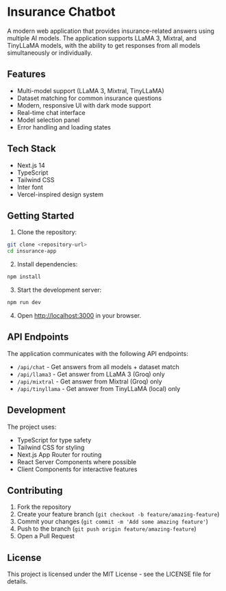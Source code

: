 # Insurance Chatbot

A modern web application that provides insurance-related answers using multiple AI models. The application supports LLaMA 3, Mixtral, and TinyLLaMA models, with the ability to get responses from all models simultaneously or individually.

## Features

- Multi-model support (LLaMA 3, Mixtral, TinyLLaMA)
- Dataset matching for common insurance questions
- Modern, responsive UI with dark mode support
- Real-time chat interface
- Model selection panel
- Error handling and loading states

## Tech Stack

- Next.js 14
- TypeScript
- Tailwind CSS
- Inter font
- Vercel-inspired design system

## Getting Started

1. Clone the repository:
```bash
git clone <repository-url>
cd insurance-app
```

2. Install dependencies:
```bash
npm install
```

3. Start the development server:
```bash
npm run dev
```

4. Open [http://localhost:3000](http://localhost:3000) in your browser.

## API Endpoints

The application communicates with the following API endpoints:

- `/api/chat` - Get answers from all models + dataset match
- `/api/llama3` - Get answer from LLaMA 3 (Groq) only
- `/api/mixtral` - Get answer from Mixtral (Groq) only
- `/api/tinyllama` - Get answer from TinyLLaMA (local) only

## Development

The project uses:
- TypeScript for type safety
- Tailwind CSS for styling
- Next.js App Router for routing
- React Server Components where possible
- Client Components for interactive features

## Contributing

1. Fork the repository
2. Create your feature branch (`git checkout -b feature/amazing-feature`)
3. Commit your changes (`git commit -m 'Add some amazing feature'`)
4. Push to the branch (`git push origin feature/amazing-feature`)
5. Open a Pull Request

## License

This project is licensed under the MIT License - see the LICENSE file for details.
